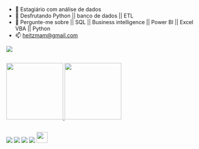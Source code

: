 

- 🔭 Estagiário com análise de dados 
- 🌱 Desfrutando Python || banco de dados || ETL
- 💬 Pergunte-me sobre || SQL || Business intelligence || Power BI || Excel VBA || Python
- 📫 heitzmam@gmail.com

<a href="https://www.linkedin.com/in/victor-heitzman-951011193/" target="_blank"><img src="https://img.shields.io/badge/LinkedIn-0077B5?style=for-the-badge&logo=linkedin&logoColor=white" target="_blank"></a>
##
  <a href="https://github.com/VictorHeitzman">
  <img height="150em" src="https://github-readme-stats.vercel.app/api?username=VictorHeitzman&show_icons=true&theme=merko&include_all_commits=true&count_private=true"/>
  <img height="150em" src="https://github-readme-stats.vercel.app/api/top-langs/?username=VictorHeitzman&layout=compact&langs_count=7&theme=merko"/>
</div>

##
 
  <a href="https://github.com/VictorHeitzman?tab=repositories&q=&type=&language=jupyter+notebook&sort=" target="_blank"><img src="https://img.shields.io/badge/Python-14354C?style=for-the-badge&logo=python&logoColor=white" target="_blank"></a>
    <a href="https://github.com/VictorHeitzman?tab=repositories&q=&type=&language=java&sort=" target="_blank"><img src="https://img.shields.io/badge/Java-ED8B00?style=for-the-badge&logo=java&logoColor=white" target="_blank"></a>
    <a href="https://github.com/VictorHeitzman?tab=repositories&q=&type=&language=jupyter+notebook&sort=" target="_blank"><img src="https://img.shields.io/badge/MySQL-00000F?style=for-the-badge&logo=mysql&logoColor=white" target="_blank"></a>
    <a target="_blank"><img src="https://img.shields.io/badge/Microsoft_Excel-217346?style=for-the-badge&logo=microsoft-excel&logoColor=white" target="_blank"></a>
    <a href="-" target="_blank"><img height="29em" src="https://i.ibb.co/tstNdpj/1-50-Jn-SO9n-CQOBq0-WGBkq-X6w.png" target="_blank"></a>
